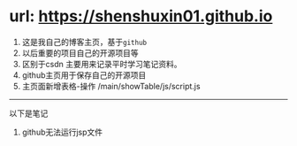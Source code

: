# url:  https://shenshuxin01.github.io

1. 这是我自己的博客主页，基于`github`
2. 以后重要的项目自己的开源项目等
3. 区别于csdn 主要用来记录平时学习笔记资料。
4. github主页用于保存自己的开源项目
5. 主页面新增表格-操作  /main/showTable/js/script.js

---
以下是笔记
1. github无法运行jsp文件

